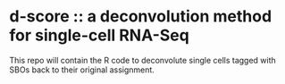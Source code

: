 # d-score :: a deconvolution method for single-cell RNA-Seq

This repo will contain the R code to deconvolute single cells tagged with SBOs back to their original assignment.
